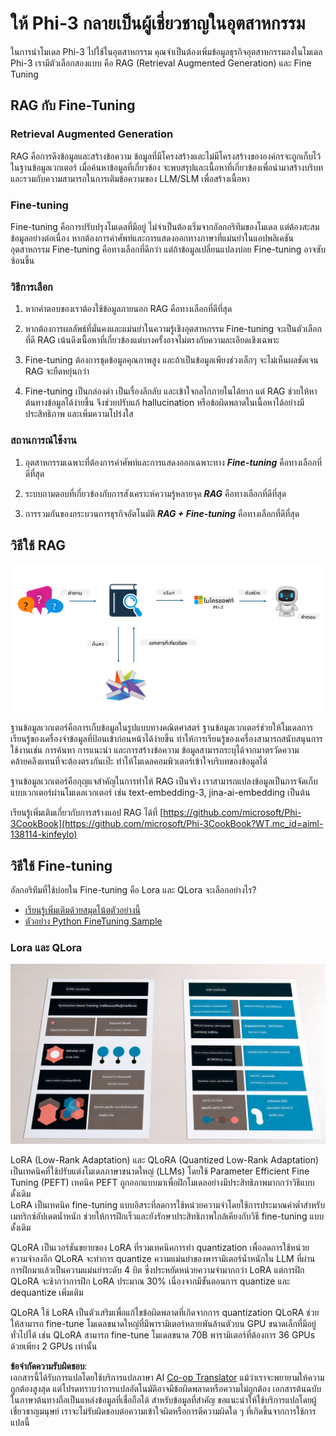 <!--
CO_OP_TRANSLATOR_METADATA:
{
  "original_hash": "743d7e9cb9c4e8ea642d77bee657a7fa",
  "translation_date": "2025-05-09T22:27:00+00:00",
  "source_file": "md/03.FineTuning/LetPhi3gotoIndustriy.md",
  "language_code": "th"
}
-->
# **ให้ Phi-3 กลายเป็นผู้เชี่ยวชาญในอุตสาหกรรม**

ในการนำโมเดล Phi-3 ไปใช้ในอุตสาหกรรม คุณจำเป็นต้องเพิ่มข้อมูลธุรกิจอุตสาหกรรมลงในโมเดล Phi-3 เรามีตัวเลือกสองแบบ คือ RAG (Retrieval Augmented Generation) และ Fine Tuning

## **RAG กับ Fine-Tuning**

### **Retrieval Augmented Generation**

RAG คือการดึงข้อมูลและสร้างข้อความ ข้อมูลที่มีโครงสร้างและไม่มีโครงสร้างขององค์กรจะถูกเก็บไว้ในฐานข้อมูลเวกเตอร์ เมื่อค้นหาข้อมูลที่เกี่ยวข้อง จะพบสรุปและเนื้อหาที่เกี่ยวข้องเพื่อนำมาสร้างบริบท และรวมกับความสามารถในการเติมข้อความของ LLM/SLM เพื่อสร้างเนื้อหา

### **Fine-tuning**

Fine-tuning คือการปรับปรุงโมเดลที่มีอยู่ ไม่จำเป็นต้องเริ่มจากอัลกอริทึมของโมเดล แต่ต้องสะสมข้อมูลอย่างต่อเนื่อง หากต้องการคำศัพท์และการแสดงออกทางภาษาที่แม่นยำในแอปพลิเคชันอุตสาหกรรม Fine-tuning คือทางเลือกที่ดีกว่า แต่ถ้าข้อมูลเปลี่ยนแปลงบ่อย Fine-tuning อาจซับซ้อนขึ้น

### **วิธีการเลือก**

1. หากคำตอบของเราต้องใช้ข้อมูลภายนอก RAG คือทางเลือกที่ดีที่สุด

2. หากต้องการผลลัพธ์ที่มั่นคงและแม่นยำในความรู้เชิงอุตสาหกรรม Fine-tuning จะเป็นตัวเลือกที่ดี RAG เน้นดึงเนื้อหาที่เกี่ยวข้องแต่บางครั้งอาจไม่ตรงกับความละเอียดเชิงเฉพาะ

3. Fine-tuning ต้องการชุดข้อมูลคุณภาพสูง และถ้าเป็นข้อมูลเพียงช่วงเล็กๆ จะไม่เห็นผลชัดเจน RAG จะยืดหยุ่นกว่า

4. Fine-tuning เป็นกล่องดำ เป็นเรื่องลึกลับ และเข้าใจกลไกภายในได้ยาก แต่ RAG ช่วยให้หาต้นทางข้อมูลได้ง่ายขึ้น จึงช่วยปรับแก้ hallucination หรือข้อผิดพลาดในเนื้อหาได้อย่างมีประสิทธิภาพ และเพิ่มความโปร่งใส

### **สถานการณ์ใช้งาน**

1. อุตสาหกรรมเฉพาะที่ต้องการคำศัพท์และการแสดงออกเฉพาะทาง ***Fine-tuning*** คือทางเลือกที่ดีที่สุด

2. ระบบถามตอบที่เกี่ยวข้องกับการสังเคราะห์ความรู้หลายจุด ***RAG*** คือทางเลือกที่ดีที่สุด

3. การรวมกันของกระบวนการธุรกิจอัตโนมัติ ***RAG + Fine-tuning*** คือทางเลือกที่ดีที่สุด

## **วิธีใช้ RAG**

![rag](../../../../translated_images/rag.36e7cb856f120334d577fde60c6a5d7c5eecae255dac387669303d30b4b3efa4.th.png)

ฐานข้อมูลเวกเตอร์คือการเก็บข้อมูลในรูปแบบทางคณิตศาสตร์ ฐานข้อมูลเวกเตอร์ช่วยให้โมเดลการเรียนรู้ของเครื่องจำข้อมูลที่ป้อนเข้าก่อนหน้าได้ง่ายขึ้น ทำให้การเรียนรู้ของเครื่องสามารถสนับสนุนการใช้งานเช่น การค้นหา การแนะนำ และการสร้างข้อความ ข้อมูลสามารถระบุได้จากมาตรวัดความคล้ายคลึงแทนที่จะต้องตรงกันเป๊ะ ทำให้โมเดลคอมพิวเตอร์เข้าใจบริบทของข้อมูลได้

ฐานข้อมูลเวกเตอร์คือกุญแจสำคัญในการทำให้ RAG เป็นจริง เราสามารถแปลงข้อมูลเป็นการจัดเก็บแบบเวกเตอร์ผ่านโมเดลเวกเตอร์ เช่น text-embedding-3, jina-ai-embedding เป็นต้น

เรียนรู้เพิ่มเติมเกี่ยวกับการสร้างแอป RAG ได้ที่ [https://github.com/microsoft/Phi-3CookBook](https://github.com/microsoft/Phi-3CookBook?WT.mc_id=aiml-138114-kinfeylo)

## **วิธีใช้ Fine-tuning**

อัลกอริทึมที่ใช้บ่อยใน Fine-tuning คือ Lora และ QLora จะเลือกอย่างไร?
- [เรียนรู้เพิ่มเติมด้วยสมุดโน้ตตัวอย่างนี้](../../../../code/04.Finetuning/Phi_3_Inference_Finetuning.ipynb)
- [ตัวอย่าง Python FineTuning Sample](../../../../code/04.Finetuning/FineTrainingScript.py)

### **Lora และ QLora**

![lora](../../../../translated_images/qlora.6aeba71122bc0c8d56ccf0bc36b861304939fee087f43c1fc6cc5c9cb8764725.th.png)

LoRA (Low-Rank Adaptation) และ QLoRA (Quantized Low-Rank Adaptation) เป็นเทคนิคที่ใช้ปรับแต่งโมเดลภาษาขนาดใหญ่ (LLMs) โดยใช้ Parameter Efficient Fine Tuning (PEFT) เทคนิค PEFT ถูกออกแบบมาเพื่อฝึกโมเดลอย่างมีประสิทธิภาพมากกว่าวิธีแบบดั้งเดิม  
LoRA เป็นเทคนิค fine-tuning แบบอิสระที่ลดการใช้หน่วยความจำโดยใช้การประมาณค่าต่ำสำหรับเมทริกซ์อัปเดตน้ำหนัก ช่วยให้การฝึกเร็วและยังรักษาประสิทธิภาพใกล้เคียงกับวิธี fine-tuning แบบดั้งเดิม

QLoRA เป็นเวอร์ชันขยายของ LoRA ที่รวมเทคนิคการทำ quantization เพื่อลดการใช้หน่วยความจำลงอีก QLoRA จะทำการ quantize ความแม่นยำของพารามิเตอร์น้ำหนักใน LLM ที่ผ่านการฝึกมาแล้วเป็นความแม่นยำระดับ 4 บิต ซึ่งประหยัดหน่วยความจำมากกว่า LoRA แต่การฝึก QLoRA จะช้ากว่าการฝึก LoRA ประมาณ 30% เนื่องจากมีขั้นตอนการ quantize และ dequantize เพิ่มเติม

QLoRA ใช้ LoRA เป็นตัวเสริมเพื่อแก้ไขข้อผิดพลาดที่เกิดจากการ quantization QLoRA ช่วยให้สามารถ fine-tune โมเดลขนาดใหญ่ที่มีพารามิเตอร์หลายพันล้านตัวบน GPU ขนาดเล็กที่มีอยู่ทั่วไปได้ เช่น QLoRA สามารถ fine-tune โมเดลขนาด 70B พารามิเตอร์ที่ต้องการ 36 GPUs ด้วยเพียง 2 GPUs เท่านั้น

**ข้อจำกัดความรับผิดชอบ**:  
เอกสารนี้ได้รับการแปลโดยใช้บริการแปลภาษา AI [Co-op Translator](https://github.com/Azure/co-op-translator) แม้ว่าเราจะพยายามให้ความถูกต้องสูงสุด แต่โปรดทราบว่าการแปลอัตโนมัติอาจมีข้อผิดพลาดหรือความไม่ถูกต้อง เอกสารต้นฉบับในภาษาต้นทางถือเป็นแหล่งข้อมูลที่เชื่อถือได้ สำหรับข้อมูลที่สำคัญ ขอแนะนำให้ใช้บริการแปลโดยผู้เชี่ยวชาญมนุษย์ เราจะไม่รับผิดชอบต่อความเข้าใจผิดหรือการตีความผิดใด ๆ ที่เกิดขึ้นจากการใช้การแปลนี้
